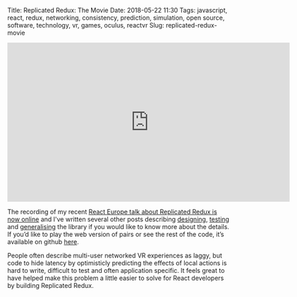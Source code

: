 Title: Replicated Redux: The Movie
Date: 2018-05-22 11:30
Tags: javascript, react, redux, networking, consistency, prediction, simulation, open source, software, technology, vr, games, oculus, reactvr
Slug: replicated-redux-movie

<div class="flex-video"><iframe width="640" height="360"
src="https://www.youtube.com/embed/Fr3vp0C22H0?feature=player_detailpage"
frameborder="0" allowfullscreen></iframe></div>

The recording of my recent [React Europe talk about Replicated Redux
is now online](https://www.youtube.com/watch?v=Fr3vp0C22H0) and I've
written several other posts describing [
designing](https://jimpurbrick.com/2017/07/04/react-vr-redux-revisited/),
[testing](https://jimpurbrick.com/2017/07/31/testing-replicated-redux/)
and
[generalising](https://jimpurbrick.com/2017/11/10/replaying-replicated-redux/)
the library if you would like to know more about the details. If you’d
like to play the web version of pairs or see the rest of the code,
it’s available on github
[here](https://github.com/facebook/react-360/tree/master/Examples/Pairs).

People often describe multi-user networked VR experiences as laggy,
but code to hide latency by optimisticly predicting the effects of
local actions is hard to write, difficult to test and often
application specific. It feels great to have helped make this
problem a little easier to solve for React developers by building Replicated
Redux.